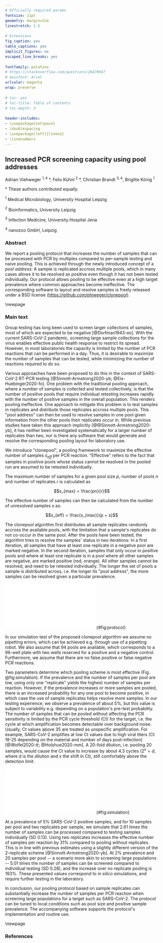```yaml
---
# Officially required params
fontsize: 11pt
geometry: margin=2cm
linestretch: 1.5

# Extensions
fig_caption: yes
table_captions: yes
implicit_figures: no
escaped_line_breaks: yes

fontfamily: palatino
# https://stackoverflow.com/questions/26479047
# mainfont: Arial
urlcolor: magenta
wrap: preserve

# toc: yes
# toc-title: Table of contents
# toc-depth: 3

header-includes:
- \usepackage{setspace}
- \doublespacing
- \usepackage[left]{lineno}
- \linenumbers
---
```



<!--
pandoc -s --pdf-engine=xelatex -f markdown -t latex -o draft.pdf draft.md --bibliography config/paperpile.bib --csl config/nature.csl --template config/default.tex --filter pandoc-xnos
-->


## Increased PCR screening capacity using pool addresses

Adrian Viehweger $^{1, 4}$ \*, Felix Kühnl $^2$ \*, Christian Brandt $^{3, 4}$, Brigitte König $^1$

\* These authors contributed equally.

$^1$ Medical Microbiology, University Hospital Leipzig

$^2$ Bioinformatics, University Leipzig

$^3$ Infection Medicine, University Hospital Jena

$^4$ nanozoo GmbH, Leipzig


### Abstract

We report a pooling protocol that increases the number of samples that can be processed with PCR by multiples compared to per-sample testing and naive pooling. This is achieved through the newly introduced concept of a _pool address_: A sample is replicated accross multiple pools, which in many cases allows it to be resolved as positive even though it has not been tested individually. Our protocol allows pooling to be effective even at a high target prevalence where common approaches become ineffective. The corresponding software to layout and resolve samples is freely released under a BSD license (https://github.com/phiweger/clonepool).


\newpage

### Main text

Group testing has long been used to screen larger collections of samples, most of which are expected to be negative [@Dorfman1943-eo]. With the current SARS-CoV-2 pandemic, screening large sample collections for the virus enables effective public health response to restrict its spread. However, in most laboratories the capacity is limited by the number of PCR reactions that can be performed in a day. Thus, it is desirable to maximize the number of samples that can be tested, while minimizing the number of reactions required to do so.

Various approaches have been proposed to do this in the context of SARS-CoV-2 RT-PCR testing [@Sinnott-Armstrong2020-yb; @Eis-Huebinger2020-fo]. One problem with the traditional pooling approach, where a number of samples is collected and tested collectively, is that the number of positive pools that require individual retesting increases rapidly with the number of positive samples in the overall population. This renders pooling ineffective. One approach to mitigate this problem is to test samples in replicates and distribute those replicates accross multiple pools. This "pool address" can then be used to resolve samples in one pool given information from the other pools their replicates occur in. While previous studies have taken this approach implicitly [@@Sinnott-Armstrong2020-yb], it has neither been investigated systematically for a larger number of replicates than two, nor is there any software that would generate and resolve the corresponding pooling layout for laboratory use.

We introduce "clonepool", a pooling framework to maximize the effective number of samples $s_{eff}$ per PCR reaction. "Effective" refers to the fact that samples in positive pools whose status cannot be resolved in the pooled run are assumed to be retested individually.

The maximum number of samples for a given pool size $p$, number of pools $n$ and number of replicates $r$ is calculated as

$$s_{max} = \frac{pn}{r}$$

The effective number of samples can then be calculated from the number of unresolved samples $s$ as:

$$s_{eff} = \frac{s_{max}}{p + s}$$

The clonepool algorithm first distributes all sample replicates randomly accross the available pools, with the limitation that a sample's replicates do not co-occur in the same pool. After the pools have been tested, the algorithm tries to resolve the samples' status in two iterations: In a first iteration, all samples that have at least one replicate in a negative pool are marked negative. In the second iteration, samples that only occur in positive pools and where at least one replicate is in a pool where all other samples are negative, are marked positive (red, orange). All other samples cannot be resolved, and need to be retested individually. The longer the set of pools a sample is distributed across, i.e. the longer its "pool address", the more samples can be resolved given a particular prevalence.

![Illustration of the clonepool algorithm. Positive pools (circles) are marked grey, negative ones in white. Samples are depicted as squares, positive ones with a "+". In a first iteration, all samples that have at least one replicate in a negative pool are marked negative (blue, green). In the second iteration, samples that only occur in positive pools and where at least one replicate is in a pool where all other samples are negative, are marked positive (red, orange). All other samples cannot be resolved and have to be retested individually (yellow).](../img/protocol.pdf){#fig:protocol}

In our simulation test of the proposed clonepool algorithm we assume no pipetting errors, which can be achieved e.g. through use of a pipetting robot. We also assume that 94 pools are available, which corresponds to a 96-well plate with two wells reserved for a positive and a negative control. Furthermore, we assume that there are no false positive or false negative PCR reactions.

Two parameters determine which pooling scheme is most effective (Fig. @fig:simulation). If the prevalence and the number of samples per pool are low, using only one "replicate" yields the highest number of samples per reaction. However, if the prevalence increases or more samples are pooled, there is an increased probability for any one pool to become positive, in which case the use of sample replicates helps resolve more samples. In our testing experience, we observe a prevalence of about 5%, but this value is subject to variability e.g. depending on a population's pre-test probability. The number of samples that can be pooled without affecting the PCR sensitivity is limited by the PCR cycle threshold (Ct) for the target, i.e. the cycle at which amplification becomes detectable over background noise. Usually, Ct values above 35 are treated as unspecific amplification. For example, SARS-CoV-2 amplifies at low Ct values due to high viral titers (Ct 18-25 depending on the material and number of days post-infection) [@Wolfel2020-tt; @Holshue2020-mm]. A 20-fold dilution, i.e. pooling 20 samples, would cause the Ct value to increase by about 4.3 cycles ($2^x = d$, where d is the dilution and x the shift in Ct), still comfortably above the detection limit.

<!--
See 8. here:

https://www.ecdc.europa.eu/en/all-topics-z/coronavirus/threats-and-outbreaks/covid-19/laboratory-support/questions
-->

![Simulation results for different percentages of positive samples (x-axis), replicates (colors) and pool sizes (panels). The target metric is the effective number of samples per PCR reaction, which includes the individual retesting of samples that cannot be resolved in the first pooling run. ](../img/sim.pdf){#fig:simulation}

At a prevalence of 5% SARS-CoV-2 positive samples, and for 10 samples per pool and two replicates per sample, we simulate that 2.61 times the number of samples can be processed compared to testing samples individually (SD 0.13). Using two replicates increases the effective number of samples per reaction by 31% compared to pooling without replicates. This is in line with previous estimates using a slightly different version of the 2-replicate scheme [@Sinnott-Armstrong2020-yb]. At 2% prevalence and 20 samples per pool -- a scenario more akin to screening large populations -- 5.01 times the number of samples can be screened compared to individiual testing (SD 0.28), and the increase over no replicate pooling is 193%. These presented values correspond to _in silico_ simulations, and require further testing in the laboratory.

<!--

mean(df[df$pool_size==10 & df$prevalence==0.05 & df$replicates==2,]$effective_samples)

10 pool 0.05 1.310641 31% 2 vs 1 and 2.61 more than single-tube (comparable to paper Sinnott-Armstrong2020-yb)

20 pool 0.025 1.626311 63% 3 vs 1 and 2.35 more than single-tube

-->

In conclusion, our pooling protocol based on sample replicates can substantially increase the number of samples per PCR reaction when screening large populations for a target such as SARS-CoV-2. The protocol can be tuned to local conditions such as pool size and positive sample prevalence. The accompanying software supports the protocol's implementation and routine use. 


\newpage

### References




